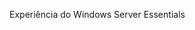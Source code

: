 <Token xmlns:xlink="http://www.w3.org/1999/xlink">Experiência do Windows Server Essentials</Token>

<!--HONumber=Jul16_HO3-->


